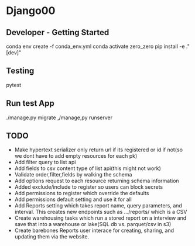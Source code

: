 # Django00


## Developer - Getting Started


  conda env create -f conda_env.yml
  conda activate zero_zero
  pip install -e ."[dev]"


## Testing

  pytest

## Run test App
  ./manage.py migrate
  ,/manage,py runserver


## TODO

- Make hypertext serializer only return url if its registered or id if not(so we dont have to add empty resources for each pk)
- Add filter query to list api
- Add fields to csv content type of list api(this might not work)
- Validate order,filter,fields by walking the schema
- Add options request to each resource returning schema information
- Added exclude/include to register so users can block secrets
- Add permissions to register which override the defaults
- Add permissions default setting and use it for all
- Add Reports setting which takes report name, query parameters, and interval.  This creates new endpoints such as .../reports/<slug> which is a CSV
- Create warehousing tasks which run a stored report on a interview and save that into a warehouse or lake(SQL db vs. parquet/csv in s3)
- Create barebones Reports user interace for creating, sharing, and updating them via the website.

